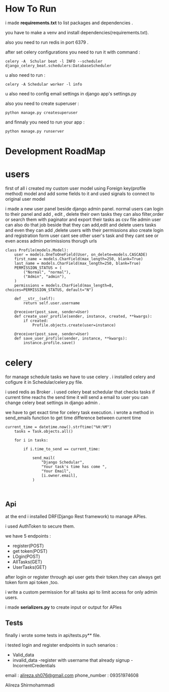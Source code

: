 # How To Run

i made **requirements.txt** to list packages and dependencies .

you have to make a venv and install dependencies(requirements.txt).



also you need to run redis in port 6379 .

after set celery configurations you need to run it with command :

```
celery -A  Schular beat -l INFO --scheduler django_celery_beat.schedulers:DatabaseScheduler

```
u also need to run :

```
celery -A Schedular worker -l info 
```
u also need to config email settings in django app's settings.py

also you need to create superuser :

```
python manage.py createsuperuser
```

and finnaly you need to run your app :

```
python manage.py runserver
```

# Development RoadMap

# users 

first of all i created my custom user model using Foreign key(profile method) model and  add some fields to it and used signals to connect to original user model

i made a new user panel beside django admin panel.
normal users can login to their panel and add , edit , delete their own tasks they can also filter,order or search them with paginator and export their tasks as csv file
admin user can also do that job beside that they can add,edit and delete users tasks and even they can add ,delete users with their permissions
also create login and registration form
user cant see other user's task and they cant see or even acess admin perimissions thorugh urls
  
```
class Profile(models.Model):
    user = models.OneToOneField(User, on_delete=models.CASCADE)
    first_name = models.CharField(max_length=250, blank=True)
    last_name = models.CharField(max_length=250, blank=True)
    PERMISSION_STATUS = (
        ("Normal", "normal"),
        ("Admin", "admin"),
    )
    permissions = models.CharField(max_length=8, choices=PERMISSION_STATUS, default="N")

    def __str__(self):
        return self.user.username

    @receiver(post_save, sender=User)
    def create_user_profile(sender, instance, created, **kwargs):
        if created:
            Profile.objects.create(user=instance)

    @receiver(post_save, sender=User)
    def save_user_profile(sender, instance, **kwargs):
        instance.profile.save()
```


# celery 

for manage schedule tasks we have to use celery . i installed celery and cofigure it in Schedular/celery.py file.

i used redis as Broker .
i used celery beat schedular that checks tasks if  current time  reachs the send time it will send a email to user
you can change celery beat settings in django admin .



we have to get exact time for celery task execution. i wrote a method in send_emails function to get time difference between current time 
```
current_time = datetime.now().strftime("%H:%M")
    tasks = Task.objects.all()

    for i in tasks:

        if i.time_to_send == current_time:

            send_mail(
                "Django Schedular",
                "Your task's time has come ",
                "Your Email",
                [i.owner.email],
            )



```


## Api 

at the end i installed DRF(Django Rest framework) to manage APIes.

i used AuthToken to secure them.

we have 5 endpoints :

- register(POST)
- get token(POST)
- LOgin(POST)
- AllTasks(GET)
- UserTasks(GET)

after login or register through api user gets their token.they can always get token form api token ,too.

i write a custom permission for all tasks api to limit access for only admin users.


i made **serializers.py** to create input or output for APIes


## Tests 

finally i wrote some tests in api/tests.py** file.

i tested login and register endpoints in such senarios :

- Valid_data
- invalid_data
-register with username that already signup
-IncorrentCredentials



email : alireza.sh076@gmail.com
phone_number : 09351974608

Alireza Shirmohammadi

